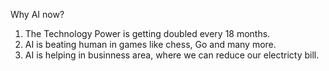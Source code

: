 Why AI now?

1. The Technology Power is getting doubled every 18 months.
2. AI is beating human in games like chess, Go and many more.
3. AI is helping in businness area, where we can reduce our electricty bill.
